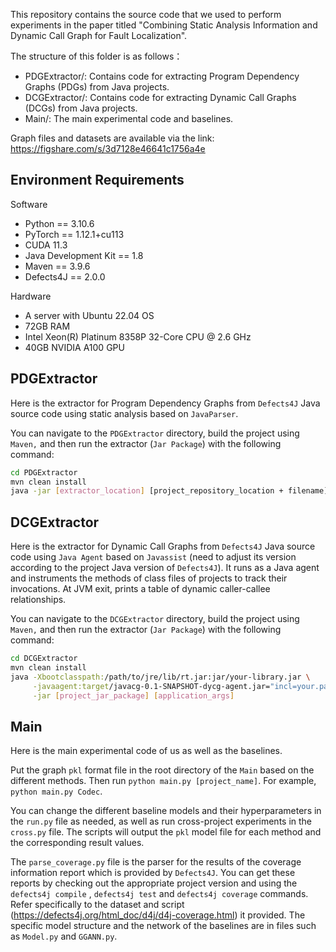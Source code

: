 This repository contains the source code that we used to perform experiments in the paper titled "Combining Static Analysis Information and Dynamic Call Graph for Fault Localization".

The structure of this folder is as follows：

- PDGExtractor/: Contains code for extracting Program Dependency Graphs (PDGs) from Java projects.
- DCGExtractor/: Contains code for extracting Dynamic Call Graphs (DCGs) from Java projects.
- Main/: The main experimental code and baselines.

Graph files and datasets are available via the link: https://figshare.com/s/3d7128e46641c1756a4e

## Environment Requirements

Software

- Python == 3.10.6
- PyTorch == 1.12.1+cu113
- CUDA 11.3
- Java Development Kit == 1.8
- Maven == 3.9.6
- Defects4J == 2.0.0

Hardware

- A server with Ubuntu 22.04 OS
- 72GB RAM
- Intel Xeon(R) Platinum 8358P 32-Core CPU @ 2.6 GHz
- 40GB NVIDIA A100 GPU

## PDGExtractor

Here is the extractor for Program Dependency Graphs from `Defects4J` Java source code using static analysis based on `JavaParser`.

You can navigate to the `PDGExtractor` directory, build the project using `Maven,` and then run the extractor (`Jar Package`) with the following command:

```bash
cd PDGExtractor
mvn clean install
java -jar [extractor_location] [project_repository_location + filename] [output_filename]
```

## DCGExtractor

Here is the extractor for Dynamic Call Graphs from `Defects4J` Java source code using `Java Agent` based on `Javassist` (need to adjust its version according to the project Java version of `Defects4J`). It runs as a Java agent and instruments the methods of class files of projects to track their invocations. At JVM exit, prints a table of dynamic caller-callee relationships.

You can navigate to the `DCGExtractor` directory, build the project using `Maven,` and then run the extractor (`Jar Package`) with the following command:

```bash
cd DCGExtractor
mvn clean install
java -Xbootclasspath:/path/to/jre/lib/rt.jar:jar/your-library.jar \
     -javaagent:target/javacg-0.1-SNAPSHOT-dycg-agent.jar="incl=your.package.*;" \
     -jar [project_jar_package] [application_args]
```

## Main

Here is the main experimental code of us as well as the baselines.

Put the graph `pkl` format file in the root directory of the `Main` based on the different methods. Then run `python main.py [project_name]`. For example, `python main.py Codec`. 

You can change the different baseline models and their hyperparameters in the `run.py` file as needed, as well as run cross-project experiments in the `cross.py` file. The scripts will output the `pkl` model file for each method and the corresponding result values. 

The `parse_coverage.py` file is the parser for the results of the coverage information report which is provided by `Defects4J`. You can get these reports by checking out the appropriate project version and using the `defects4j compile` , `defects4j test`  and `defects4j coverage` commands. Refer specifically to the dataset and script (https://defects4j.org/html_doc/d4j/d4j-coverage.html) it provided. The specific model structure and the network of the baselines are in files such as `Model.py` and `GGANN.py`.


